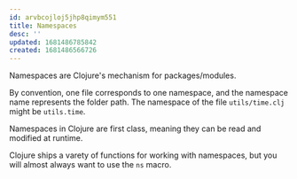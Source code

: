 ```yaml
---
id: arvbcojloj5jhp8qimym551
title: Namespaces
desc: ''
updated: 1681486785842
created: 1681486566726
---
```


Namespaces are Clojure's mechanism for packages/modules.

By convention, one file corresponds to one namespace, and the namespace name represents the folder path. The namespace of the file `utils/time.clj` might be `utils.time`. 

Namespaces in Clojure are first class, meaning they can be read and modified at runtime. 

Clojure ships a varety of functions for working with namespaces, but you will almost always want to use the `ns` macro. 
